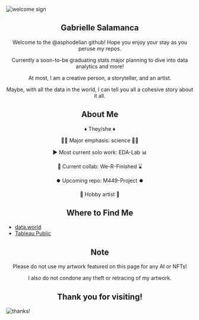 ![welcome sign](https://user-images.githubusercontent.com/125179245/232682841-8da86327-7bc5-4c5c-a8c5-ba44fd04f424.png)
<h2 align = "center"> Gabrielle Salamanca </h2>

<p align = "center"> Welcome to the @asphodelian github! Hope you enjoy your stay as you peruse my repos.</p>
<p align = "center"> Currently a soon-to-be graduating stats major planning to dive into data analytics and more!</p> 
<p align = "center"> At most, I am a creative person, a storyteller, and an artist. </p>
<p align = "center"> Maybe, with all the data in the world, I can tell you all a cohesive story about it all.</p>

<h2 align = "center"> About Me </h2>
<p align = "center"> ♦️ They/she ♦️ </p>
<p align = "center"> 🧑‍💻 Major emphasis: science 🧑‍💻 </p>
<p align = "center"> ▶️ Most current solo work: EDA-Lab 📊 </p>
<p align = "center"> 🤝 Current collab: We-R-Finished ⌛ </p>
<p align = "center"> ⏺️ Upcoming repo: M449-Project ⏺️ </p>
<p align = "center"> 🎨 Hobby artist 🎨 </p>

<h2 align = "center"> Where to Find Me </h2>

<div class = "container">
 <ul class = "mb-0 pl-0 text-center">
  <li> <a href = "https://data.world/asphodelian"> data.world </a> </li>
  <li> <a href = "https://public.tableau.com/app/profile/gabrielle.salamanca"> Tableau Public </a> </li>
 </ul>
</div>

<h2 align = "center"> Note </h2>
<p align="center">
Please do not use my artwork featured on this page for any AI or NFTs! 
</p>
<p align = "center">
I also do not condone any theft or retracing of my artwork.
</p>

<h2 align = "center"> Thank you for visiting! </h2>

 <img src="Self Portraits/updated minimoji.png" alt="thanks!" class="center"/> 


<!---
asphodelian/asphodelian is a ✨ special ✨ repository because its `README.md` (this file) appears on your GitHub profile.
You can click the Preview link to take a look at your changes.
--->
